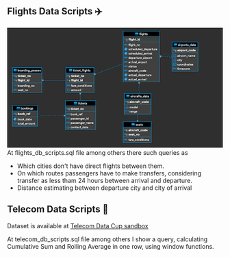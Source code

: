 ## Flights Data Scripts :airplane:

![ER Diagram](https://github.com/elenatis/portfolio/blob/master/SQL/flights_db_ER_DIAGRAM.png)
At flights_db_scripts.sql file among others there such queries as 
* Which cities don't have direct flights between them.
* On which routes passengers have to make transfers, considering transfer as less tham 24 hours between arrival and departure.
* Distance estimating between departure city and  city of arrival

## Telecom Data Scripts :signal_strength:
Dataset is available at [Telecom Data Cup sandbox](https://mlbootcamp.ru/ru/round/15/sandbox/)

At telecom_db_scripts.sql file among others I show a query, calculating Cumulative Sum and Rolling Average in one row, using window functions.
